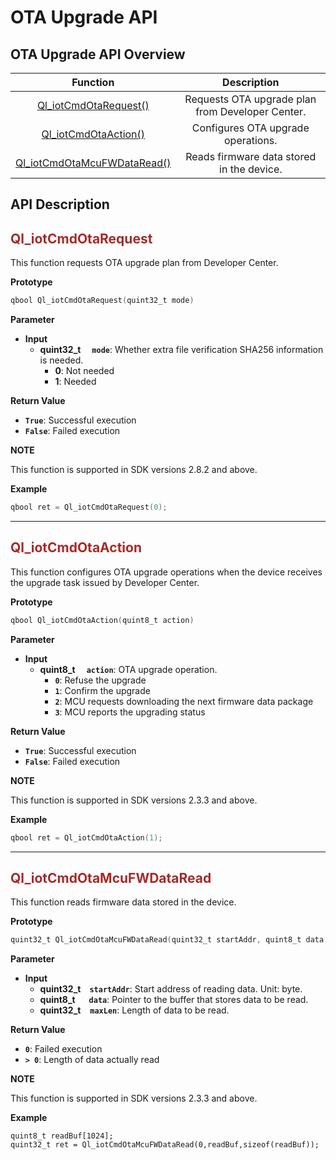 # OTA Upgrade API

## **OTA Upgrade API Overview**

|                         Function                          |                Description                |
| :-------------------------------------------------------: | :---------------------------------------: |
|       [Ql_iotCmdOtaRequest()](#Ql_iotCmdOtaRequest)       |    Requests OTA upgrade plan from Developer Center.    |
|        [Ql_iotCmdOtaAction()](#Ql_iotCmdOtaAction)        |    Configures OTA upgrade operations.     |
| [Ql_iotCmdOtaMcuFWDataRead()](#Ql_iotCmdOtaMcuFWDataRead) | Reads firmware data stored in the device. |


## **API Description**

<span id="Ql_iotCmdOtaRequest">  </span>

## <font color=#A52A2A  >__Ql_iotCmdOtaRequest__</font>

This function requests OTA upgrade plan from Developer Center.

__Prototype__

```c
qbool Ql_iotCmdOtaRequest(quint32_t mode)
```

__Parameter__

* __Input__
  * __quint32_t__  __`mode`__: Whether extra file verification SHA256 information is needed.
    * __0__: Not needed
    * __1__: Needed

__Return Value__

* __`True`__: Successful execution
* __`False`__: Failed execution

__NOTE__ 

This function is supported in SDK versions 2.8.2 and above.

__Example__

```c
qbool ret = Ql_iotCmdOtaRequest(0);
```

---

<span id="Ql_iotCmdOtaAction">  </span>

## <font color=#A52A2A  >__Ql_iotCmdOtaAction__</font>

This function configures OTA upgrade operations when the device receives the upgrade task issued by Developer Center.

__Prototype__

```c
qbool Ql_iotCmdOtaAction(quint8_t action)
```

__Parameter__

* __Input__
  * __quint8_t__  __`action`__: OTA upgrade operation.
    * __`0`__: Refuse the upgrade
    * __`1`__: Confirm the upgrade
    * __`2`__: MCU requests downloading the next firmware data package
    * __`3`__: MCU reports the upgrading status


__Return Value__

* __`True`__: Successful execution
* __`False`__: Failed execution

__NOTE__ 

This function is supported in SDK versions 2.3.3 and above.

__Example__

```c
qbool ret = Ql_iotCmdOtaAction(1);
```

---

<span id="Ql_iotCmdOtaMcuFWDataRead">  </span>

## <font color=#A52A2A  >__Ql_iotCmdOtaMcuFWDataRead__</font>

This function reads firmware data stored in the device.

__Prototype__

```c
quint32_t Ql_iotCmdOtaMcuFWDataRead(quint32_t startAddr, quint8_t data[], quint32_t maxLen)
```

__Parameter__

* __Input__
  * __quint32_t__ __`startAddr`__: Start address of reading data. Unit: byte.
  * __quint8_t__   __`data`__: Pointer to the buffer that stores data to be read.
  * __quint32_t__   __`maxLen`__: Length of data to be read.


__Return Value__

* __`0`__: Failed execution
* __`> 0`__: Length of data actually read

__NOTE__ 

This function is supported in SDK versions 2.3.3 and above.

__Example__

```
quint8_t readBuf[1024];
quint32_t ret = Ql_iotCmdOtaMcuFWDataRead(0,readBuf,sizeof(readBuf));
```
